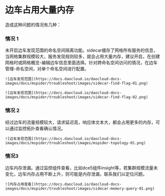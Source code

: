 # 边车占用大量内存

造成这种问题的情况有几种：

### 情况 1

未开启边车发现范围的命名空间隔离功能。sidecar缓存了网格所有服务的信息，当网格集群规模较大，服务发现规则较多，就会占用大量内存，建议开启，在创建网格时或网格概览-编辑边车信息里面选择。针对跨命名空间访问的情况，在边车管理-命名空间，对单个命名空间进行配置。

    ![边车发现范围](https://docs.daocloud.io/daocloud-docs-images/docs/mspider/troubleshoot/images/sidecar-find-flag-01.png)

    ![边车发现范围](https://docs.daocloud.io/daocloud-docs-images/docs/mspider/troubleshoot/images/sidecar-find-flag-02.png)

### 情况 2

经过边车的流量规模较大，请求延迟高，响应体文本大，都会占用更多的内存，可以通过监控拓扑查看确认情况。

    ![边车发现范围](https://docs.daocloud.io/daocloud-docs-images/docs/mspider/troubleshoot/images/mspider-topology-01.png)

### 情况3

边车内存泄漏。通过监控组件查看，比如dce5组件insight等，若集群规模流量未变化，边车内存占用不断上升，则可能是内存泄漏，联系我们以定位问题。

    ![内存占用查看](https://docs.daocloud.io/daocloud-docs-images/docs/mspider/troubleshoot/images/sidecar-memory-query-01.png)